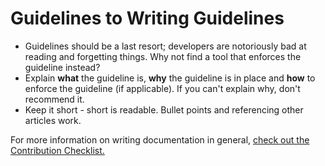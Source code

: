 # Guidelines to Writing Guidelines

- Guidelines should be a last resort; developers are notoriously bad at reading and forgetting things. Why not find a tool that enforces the guideline instead?
- Explain **what** the guideline is, **why** the guideline is in place and **how** to enforce the guideline (if applicable). If you can't explain why, don't recommend it.
- Keep it short - short is readable. Bullet points and referencing other articles work.

For more information on writing documentation in general, [check out the Contribution Checklist.](https://github.com/reevoo/docs/blob/master/contribution.md)
